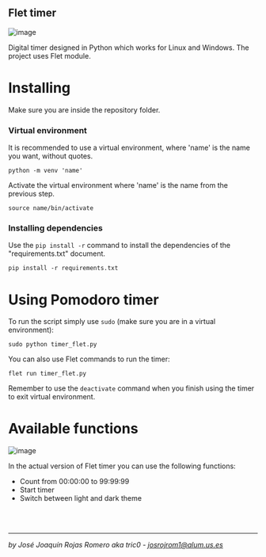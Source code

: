 ## Flet timer
![image](https://github.com/josrojrom1/flet_timer/assets/32680720/2dbd082f-1d7a-4d5f-86aa-1a6f43bba623)

Digital timer designed in Python which works for Linux and Windows. The project uses Flet module.

# Installing
Make sure you are inside the repository folder.
### Virtual environment
It is recommended to use a virtual environment, where 'name' is the name you want, without quotes.
```
python -m venv 'name'
```
Activate the virtual environment where 'name' is the name from the previous step.
```
source name/bin/activate
```
### Installing dependencies
Use the `pip install -r` command to install the dependencies of the "requirements.txt" document.
```
pip install -r requirements.txt
```
# Using Pomodoro timer
To run the script simply use `sudo` (make sure you are in a virtual environment):
```
sudo python timer_flet.py
```
You can also use Flet commands to run the timer:
```
flet run timer_flet.py
```

Remember to use the `deactivate` command when you finish using the timer to exit virtual environment.

# Available functions
![image](https://github.com/josrojrom1/flet_timer/assets/32680720/ca3253e1-5848-4d60-8229-29e0bcefbedb)

In the actual version of Flet timer you can use the following functions:

- Count from 00:00:00 to 99:99:99
- Start timer
- Switch between light and dark theme

<br/>
<br/>

---

*by José Joaquín Rojas Romero aka tric0 - josrojrom1@alum.us.es*




